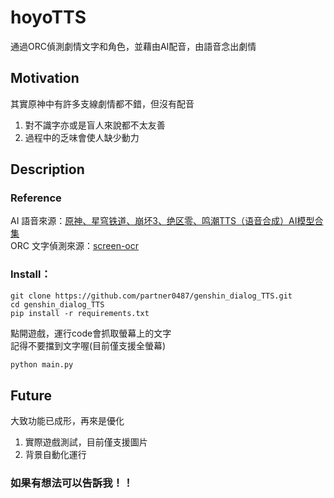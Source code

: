 # hoyoTTS
通過ORC偵測劇情文字和角色，並藉由AI配音，由語音念出劇情

## Motivation
其實原神中有許多支線劇情都不錯，但沒有配音
1. 對不識字亦或是盲人來說都不太友善
2. 過程中的乏味會使人缺少動力

## Description
### Reference
AI 語音來源：[原神、星穹铁道、崩坏3、绝区零、鸣潮TTS（语音合成）AI模型合集](https://www.bilibili.com/read/cv26659988/) \
ORC 文字偵測來源：[screen-ocr](https://github.com/wolfmanstout/screen-ocr) 

### Install：
```shell
git clone https://github.com/partner0487/genshin_dialog_TTS.git
cd genshin_dialog_TTS
pip install -r requirements.txt
```

點開遊戲，運行code會抓取螢幕上的文字\
記得不要擋到文字喔(目前僅支援全螢幕)
```python
python main.py
```

## Future
大致功能已成形，再來是優化
1. 實際遊戲測試，目前僅支援圖片
2. 背景自動化運行

### 如果有想法可以告訴我！！
